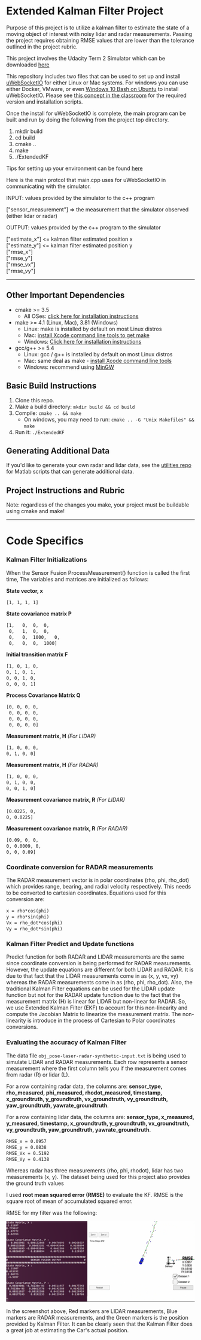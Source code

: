 # Extended Kalman Filter Project

Purpose of this project is to utilize a kalman filter to estimate the state of a moving object of interest with noisy lidar and radar measurements. Passing the project requires obtaining RMSE values that are lower than the tolerance outlined in the project rubric.

This project involves the Udacity Term 2 Simulator which can be downloaded [here](https://github.com/udacity/self-driving-car-sim/releases)

This repository includes two files that can be used to set up and install [uWebSocketIO](https://github.com/uWebSockets/uWebSockets) for either Linux or Mac systems. For windows you can use either Docker, VMware, or even [Windows 10 Bash on Ubuntu](https://www.howtogeek.com/249966/how-to-install-and-use-the-linux-bash-shell-on-windows-10/) to install uWebSocketIO. Please see [this concept in the classroom](https://classroom.udacity.com/nanodegrees/nd013/parts/40f38239-66b6-46ec-ae68-03afd8a601c8/modules/0949fca6-b379-42af-a919-ee50aa304e6a/lessons/f758c44c-5e40-4e01-93b5-1a82aa4e044f/concepts/16cf4a78-4fc7-49e1-8621-3450ca938b77) for the required version and installation scripts.

Once the install for uWebSocketIO is complete, the main program can be built and run by doing the following from the project top directory.

1. mkdir build
2. cd build
3. cmake ..
4. make
5. ./ExtendedKF

Tips for setting up your environment can be found [here](https://classroom.udacity.com/nanodegrees/nd013/parts/40f38239-66b6-46ec-ae68-03afd8a601c8/modules/0949fca6-b379-42af-a919-ee50aa304e6a/lessons/f758c44c-5e40-4e01-93b5-1a82aa4e044f/concepts/23d376c7-0195-4276-bdf0-e02f1f3c665d)

Here is the main protcol that main.cpp uses for uWebSocketIO in communicating with the simulator.

INPUT: values provided by the simulator to the c++ program

["sensor_measurement"] => the measurement that the simulator observed (either lidar or radar)


OUTPUT: values provided by the c++ program to the simulator

["estimate_x"] <= kalman filter estimated position x  
["estimate_y"] <= kalman filter estimated position y  
["rmse_x"]  
["rmse_y"]  
["rmse_vx"]  
["rmse_vy"]  

---

## Other Important Dependencies

* cmake >= 3.5
  * All OSes: [click here for installation instructions](https://cmake.org/install/)
* make >= 4.1 (Linux, Mac), 3.81 (Windows)
  * Linux: make is installed by default on most Linux distros
  * Mac: [install Xcode command line tools to get make](https://developer.apple.com/xcode/features/)
  * Windows: [Click here for installation instructions](http://gnuwin32.sourceforge.net/packages/make.htm)
* gcc/g++ >= 5.4
  * Linux: gcc / g++ is installed by default on most Linux distros
  * Mac: same deal as make - [install Xcode command line tools](https://developer.apple.com/xcode/features/)
  * Windows: recommend using [MinGW](http://www.mingw.org/)

## Basic Build Instructions

1. Clone this repo.
2. Make a build directory: `mkdir build && cd build`
3. Compile: `cmake .. && make`
   * On windows, you may need to run: `cmake .. -G "Unix Makefiles" && make`
4. Run it: `./ExtendedKF `

## Generating Additional Data

If you'd like to generate your own radar and lidar data, see the
[utilities repo](https://github.com/udacity/CarND-Mercedes-SF-Utilities) for
Matlab scripts that can generate additional data.

## Project Instructions and Rubric

Note: regardless of the changes you make, your project must be buildable using
cmake and make!

---

# Code Specifics

### Kalman Filter Initializations

When the Sensor Fusion ProcessMeasurement() function is called the first time, The variables and matrices are initialized as follows:

**State vector, x**  
```
[1, 1, 1, 1]
```

**State covariance matrix P**  
```
[1,   0,  0,  0,   
 0,   1,  0,  0,  
 0,   0,  1000,   0,  
 0,   0,  0,  1000]  
```

**Initial transition matrix F**  
```
[1, 0, 1, 0,  
0, 1, 0, 1,  
0, 0, 1, 0,  
0, 0, 0, 1]  
```

**Process Covariance Matrix Q**  
```
[0, 0, 0, 0,  
 0, 0, 0, 0,  
 0, 0, 0, 0,  
 0, 0, 0, 0]  
 ```

**Measurement matrix, H** *(For LIDAR)*
```
[1, 0, 0, 0,
0, 1, 0, 0]
```

**Measurement matrix, H** *(For RADAR)*
```
[1, 0, 0, 0,
0, 1, 0, 0,
0, 0, 1, 0]
```

**Measurement covariance matrix, R** *(For LIDAR)*
```
[0.0225, 0,
0, 0.0225]
```

**Measurement covariance matrix, R** *(For RADAR)*
```
[0.09, 0, 0,
0, 0.0009, 0,
0, 0, 0.09]
```

### Coordinate conversion for RADAR measurements  
The RADAR measurement vector is in polar coordinates (rho, phi, rho_dot) which provides range, bearing, and radial velocity respectively. This needs to be converted to cartesian coordinates. Equations used for this conversion are:  
```
x = rho*cos(phi)
y = rho*sin(phi)
Vx = rho_dot*cos(phi)
Vy = rho_dot*sin(phi)
```

### Kalman Filter Predict and Update functions
Predict function for both RADAR and LIDAR measurements are the same since coordinate conversion is being performed for RADAR measurements. However, the update equations are different for both LIDAR and RADAR. It is due to that fact that the LIDAR measurements come in as (x, y, vx, vy) whereas the RADAR measurements come in as (rho, phi, rho_dot). Also, the traditional Kalman Filter equations can be used for the LIDAR update function but not for the RADAR update function due to the fact that the measurement matrix (H) is linear for LIDAR but non-linear for RADAR. So, we use Extended Kalman Filter (EKF) to account for this non-linearity and compute the Jacobian Matrix to linearize the measurement matrix. The non-linearity is introduce in the process of Cartesian to Polar coordinates conversions.  

### Evaluating the accuracy of Kalman Filter
The data file `obj_pose-laser-radar-synthetic-input.txt` is being used to simulate LIDAR and RADAR measurements. Each row represents a sensor measurement where the first column tells you if the measurement comes from radar (R) or lidar (L).

For a row containing radar data, the columns are: **sensor_type, rho_measured, phi_measured, rhodot_measured, timestamp, x_groundtruth, y_groundtruth, vx_groundtruth, vy_groundtruth, yaw_groundtruth, yawrate_groundtruth**.

For a row containing lidar data, the columns are: **sensor_type, x_measured, y_measured, timestamp, x_groundtruth, y_groundtruth, vx_groundtruth, vy_groundtruth, yaw_groundtruth, yawrate_groundtruth**.
```
RMSE_x = 0.0957
RMSE_y = 0.0838
RMSE_Vx = 0.5192
RMSE_Vy = 0.4138
```
Whereas radar has three measurements (rho, phi, rhodot), lidar has two measurements (x, y).
The dataset being used for this project also provides the ground truth values

I used **root mean squared error (RMSE)** to evaluate the KF. RMSE is the square root of mean of accumulated squared error.

RMSE for my filter was the following:    

![](rmse.png)

In the screenshot above, Red markers are LIDAR measurements, Blue markers are RADAR measurements, and the Green markers is the position provided by Kalman Filter. It can be clearly seen that the Kalman Filter does a great job at estimating the Car's actual position.
